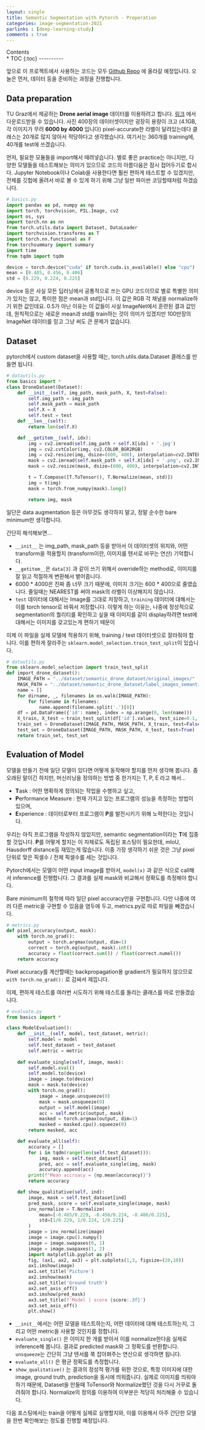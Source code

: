 ```yaml
---
layout: single
title: Semantic Segmentation with Pytorch - Preperation
categories: image-segmentation-2021
parlinks : [deep-learning-study]
comments : true
---
```

<div id="toc">
Contents
</div>
* TOC
{:toc}
----------
 
앞으로 이 프로젝트에서 사용하는 코드는 모두 [Github Repo](https://github.com/gratus907/Image-Segmentation-Study) 에 올라갈 예정입니다. 오늘은 먼저, 데이터 등을 준비하는 과정을 진행합니다. 

## Data preparation
TU Graz에서 제공하는 **Drone aerial image** 데이터를 이용하려고 합니다. [링크](https://www.tugraz.at/index.php?id=22387) 에서 다운로드받을 수 있습니다. 사진 400장의 데이터셋이지만 굉장히 용량이 크고 (4.1GB, 각 이미지가 무려 **6000 by 4000** 입니다) pixel-accurate한 라벨이 달려있는데다 클래스는 20개로 많지 않아서 적당하다고 생각했습니다. 여기서는 360개를 training에, 40개를 test에 쓰겠습니다. 

먼저, 필요한 모듈들을 import해서 때려넣습니다. 별로 좋은 practice는 아니지만, 다양한 모델들을 테스트해보는 의미가 있으므로 코드의 아름다움은 잠시 접어두기로 합시다. Jupyter Notebook이나 Colab을 사용한다면 훨씬 편하게 테스트할 수 있겠지만, 전체를 깃헙에 올려서 바로 볼 수 있게 하기 위해 그냥 일반 파이썬 코딩할때처럼 하겠습니다. 
```py 
# basics.py 
import pandas as pd, numpy as np 
import torch, torchvision, PIL.Image, cv2 
import os, sys
import torch.nn as nn
from torch.utils.data import Dataset, DataLoader
import torchvision.transforms as T
import torch.nn.functional as F
from torchsummary import summary
import time
from tqdm import tqdm

device = torch.device("cuda" if torch.cuda.is_available() else "cpu")
mean = [0.485, 0.456, 0.406]
std = [0.229, 0.224, 0.225]
```

device 등은 사실 모든 딥러닝에서 공통적으로 쓰는 GPU 코드이므로 별로 특별한 의미가 있지는 않고, 특이한 점은 mean과 std입니다. 이 값은 RGB 각 채널을 normalize하기 위한 값인데요. 0.5가 아닌 이유는 이 값들이 사실 ImageNet에서 훈련된 결과 값인데, 원칙적으로는 새로운 mean과 std를 train하는 것이 의미가 있겠지만 100만장의 ImageNet 데이터를 믿고 그냥 써도 큰 문제가 없습니다. 

## Dataset
pytorch에서 custom dataset을 사용할 때는, torch.utils.data.Dataset 클래스를 만들면 됩니다. 
```py
# datautils.py 
from basics import * 
class DroneDataset(Dataset):
    def __init__(self, img_path, mask_path, X, test=False):
        self.img_path = img_path
        self.mask_path = mask_path
        self.X = X
        self.test = test
    def __len__(self):
        return len(self.X)

    def __getitem__(self, idx):
        img = cv2.imread(self.img_path + self.X[idx] + '.jpg')
        img = cv2.cvtColor(img, cv2.COLOR_BGR2RGB)
        img = cv2.resize(img, dsize=(600, 400), interpolation=cv2.INTER_NEAREST)
        mask = cv2.imread(self.mask_path + self.X[idx] + '.png', cv2.IMREAD_GRAYSCALE)
        mask = cv2.resize(mask, dsize=(600, 400), interpolation=cv2.INTER_NEAREST)

        t = T.Compose([T.ToTensor(), T.Normalize(mean, std)])
        img = t(img)
        mask = torch.from_numpy(mask).long()

        return img, mask
```

일단은 data augmentation 등은 아무것도 생각하지 말고, 정말 순수한 bare minimum만 생각합니다. 

간단히 해석해보면...
- `__init__` 는 img_path, mask_path 등을 받아서 이 데이터셋의 위치와, 어떤 transform을 적용할지 (transform이란, 이미지를 텐서로 바꾸는 연산) 기억합니다.
- `__getitem__`은 `data[3]` 과 같이 쓰기 위해서 override하는 method로, 이미지를 잘 읽고 적절하게 변환해서 뱉어줍니다. 
- 6000 * 4000은 진짜 좀 너무 크기 때문에, 이미지 크기는 600 * 400으로 줄였습니다. 줄일때는 NEAREST를 써야 mask의 라벨이 이상해지지 않습니다. 
- `test` 데이터에 대해서는 Image를 그대로 저장하고, `training` 데이터에 대해서는 이를 torch tensor로 바꿔서 저장합니다. 이렇게 하는 이유는, 나중에 정성적으로 segmentation의 퀄리티를 확인하고 싶을 때 이미지를 같이 display하려면 test에 대해서는 이미지를 갖고있는게 편하기 때문이

이제 이 파일을 실제 모델에 적용하기 위해, training / test 데이터셋으로 잘라줘야 합니다. 이를 편하게 잘라주는 `sklearn.model_selection.train_test_split`이 있습니다. 
```py
# datautils.py
from sklearn.model_selection import train_test_split
def import_drone_dataset():
    IMAGE_PATH = "../dataset/semantic_drone_dataset/original_images/"
    MASK_PATH = "../dataset/semantic_drone_dataset/label_images_semantic/"
    name = []
    for dirname, _, filenames in os.walk(IMAGE_PATH):
        for filename in filenames:
            name.append(filename.split('.')[0])
    df = pd.DataFrame({'id': name}, index = np.arange(0, len(name)))
    X_train, X_test = train_test_split(df['id'].values, test_size=0.1, random_state=0)
    train_set = DroneDataset(IMAGE_PATH, MASK_PATH, X_train, test=False)
    test_set = DroneDataset(IMAGE_PATH, MASK_PATH, X_test, test=True)
    return train_set, test_set
```

## Evaluation of Model
모델을 만들기 전에 일단 모델이 있다면 어떻게 동작해야 할지를 먼저 생각해 봅니다. 좀 오래된 말이긴 하지만, 머신러닝을 정의하는 방법 중 한가지는 T, P, E 라고 해서...
- **T**ask : 어떤 명확하게 정의되는 작업을 수행하고 싶고, 
- **P**erformance Measure : 현재 가지고 있는 프로그램의 성능을 측정하는 방법이 있으며, 
- **E**xperience : 데이터로부터 프로그램이 **P**를 발전시키기 위해 노력한다는 것입니다. 

우리는 아직 프로그램을 작성하지 않았지만, semantic segmentation이라는 **T**에 집중할 것입니다. **P**를 어떻게 할지는 이 자체로도 독립된 포스팅이 필요한데, mIoU, Hausdorff distance등 재밌는게 많습니다. 이중 가장 생각하기 쉬운 것은 그냥 pixel단위로 맞은 픽셀수 / 전체 픽셀수를 세는 것입니다. 

Pytorch에서는 모델이 어떤 input image를 받아서, `model(x)` 과 같은 식으로 call해서 inference를 진행합니다. 그 결과를 실제 mask와 비교해서 정확도를 측정해야 합니다. 

Bare minimum의 철학에 따라 일단 pixel accuracy만을 구현합니다. 다만 나중에 여러 다른 metric을 구현할 수 있음을 염두에 두고, metrics.py로 따로 파일을 빼겠습니다. 
```py
# metrics.py 
def pixel_accuracy(output, mask):
    with torch.no_grad():
        output = torch.argmax(output, dim=1)
        correct = torch.eq(output, mask).int()
        accuracy = float(correct.sum()) / float(correct.numel())
    return accuracy
```
Pixel accuracy를 계산할때는 backpropagation용 gradient가 필요하지 않으므로 `with torch.no_grad():` 로 감싸서 제낍니다. 

이제, 편하게 테스트를 여러번 시도하기 위해 테스트를 돌리는 클래스를 따로 만들겠습니다. 
```py
# evaluate.py 
from basics import *

class ModelEvaluation():
    def __init__(self, model, test_dataset, metric):
        self.model = model
        self.test_dataset = test_dataset
        self.metric = metric
    
    def evaluate_single(self, image, mask):
        self.model.eval()
        self.model.to(device)
        image = image.to(device)
        mask = mask.to(device)
        with torch.no_grad():
            image = image.unsqueeze(0)
            mask = mask.unsqueeze(0)
            output = self.model(image)
            acc = self.metric(output, mask)
            masked = torch.argmax(output, dim=1)
            masked = masked.cpu().squeeze(0)
        return masked, acc

    def evaluate_all(self):
        accuracy = [] 
        for i in tqdm(range(len(self.test_dataset))):
            img, mask = self.test_dataset[i]
            pred, acc = self.evaluate_single(img, mask)
            accuracy.append(acc)
        print(f"Mean accruacy = {np.mean(accuracy)}")
        return accuracy

    def show_qualitative(self, ind):
        image, mask = self.test_dataset[ind]
        pred_mask, score = self.evaluate_single(image, mask)
        inv_normalize = T.Normalize(
            mean=[-0.485/0.229, -0.456/0.224, -0.406/0.225],
            std=[1/0.229, 1/0.224, 1/0.225]
        )
        image = inv_normalize(image)
        image = image.cpu().numpy()
        image = image.swapaxes(0, 1)
        image = image.swapaxes(1, 2)
        import matplotlib.pyplot as plt
        fig, (ax1, ax2, ax3) = plt.subplots(1,3, figsize=(20,10))
        ax1.imshow(image)
        ax1.set_title('Picture')
        ax2.imshow(mask)
        ax2.set_title('Ground truth')
        ax2.set_axis_off()
        ax3.imshow(pred_mask)
        ax3.set_title(f'Model | score {score:.3f}')
        ax3.set_axis_off()
        plt.show()
```
- `__init__`에서는 어떤 모델을 테스트하는지, 어떤 데이터에 대해 테스트하는지, 그리고 어떤 metric을 사용할 것인지를 정합니다. 
- `evaluate_single()` 은 이미지 한 개를 받아서 이를 normalize한다음 실제로 inference해 봅니다. 결과로 predicted mask와 그 정확도를 반환합니다. `unsqueeze`는 간단히 그냥 텐서를 쭉 잡아펴주는 연산으로 생각하면 됩니다. 
- `evaluate_all()` 은 평균 정확도를 측정합니다. 
- `show_qualitative()` 는 결과의 정성적 평가를 위한 것으로, 특정 이미지에 대한 image, ground truth, prediction을 동시에 띄워줍니다. 실제로 이미지를 띄워야 하기 때문에, Dataset을 만들때 ToTensor와 Normalize했던 것을 다시 거꾸로 돌려줘야 합니다. Normalize의 정의를 이용하여 이부분은 적당히 처리해줄 수 있습니다. 

다음 포스팅에서는 train을 어떻게 실제로 실행할지와, 이를 이용해서 아주 간단한 모델을 한번 확인해보는 정도를 진행할 예정입니다. 